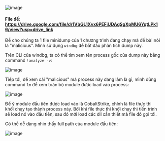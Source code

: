 ![image](https://github.com/NVex0/uWU/assets/113530029/d4fe283e-2352-4f1e-b61c-23fa8a6c24aa)

#### File đề: https://drive.google.com/file/d/1VbGL1Xvx6PEFiUDAgSgXpMU6YqtLPk16/view?usp=drive_link

Đề cho chúng ta 1 file minidump của 1 chương trình đang chạy mà đề bài nói là "malicious". Mình sử dụng `windbg` để bắt đầu phân tích dump này.

Trên CLI của windbg, ta có thể tìm xem tên process gốc của dump này bằng command `!analyze -v`:

![image](https://github.com/NVex0/uWU/assets/113530029/627bfb0c-c75c-44ca-b629-c17509ebb74b)

Tiếp tới, để xem cái "malicious" mà process này đang làm là gì, mình dùng command `lm` để xem toàn bộ module được load vào process:

![image](https://github.com/NVex0/uWU/assets/113530029/0d5575b5-c14e-448e-bb29-fd2e22ec1eac)

Để ý module đầu tiên được load vào là CobaltStrike, chính là file thực thi khởi chạy tạo thành process này. Bởi khi file thực thi khởi chạy thì tiến trình sẽ load nó vào đầu tiên, sau đó mới load các dll cần thiết mà file đó gọi tới.

Có thể dễ dàng nhìn thấy full path của module đầu tiên:

![image](https://github.com/NVex0/uWU/assets/113530029/3725d688-2826-4ffa-80a1-2a8b1439e6b6)
